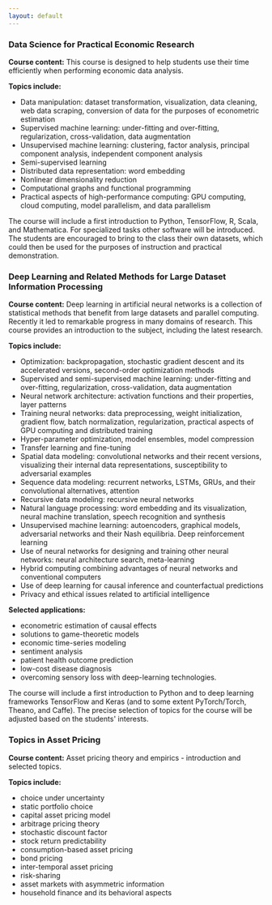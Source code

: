 ```yaml
---
layout: default
---
```


### Data Science for Practical Economic Research
**Course content:** This course is designed to help students use their time efficiently when performing economic data analysis. 

**Topics include:**  
- Data manipulation: dataset transformation, visualization, data cleaning, web data scraping, conversion of data for the purposes of econometric estimation  
- Supervised machine learning: under-fitting and over-fitting, regularization, cross-validation, data augmentation  
- Unsupervised machine learning: clustering, factor analysis, principal component analysis, independent component analysis  
- Semi-supervised learning  
- Distributed data representation: word embedding 
- Nonlinear dimensionality reduction  
- Computational graphs and functional programming  
- Practical aspects of high-performance computing: GPU computing, cloud computing, model parallelism, and data parallelism  

The course will include a first introduction to Python, TensorFlow, R, Scala, and Mathematica. For specialized tasks other software will be introduced. The students are encouraged to bring to the class their own datasets, which could then be used for the purposes of instruction and practical demonstration.

### Deep Learning and Related Methods for Large Dataset Information Processing
**Course content:** Deep learning in artificial neural networks is a collection of statistical methods that benefit from large datasets and parallel computing. Recently it led to remarkable progress in many domains of research. This course provides an introduction to the subject, including the latest research.

**Topics include:** 
- Optimization: backpropagation, stochastic gradient descent and its accelerated versions, second-order optimization methods 
- Supervised and semi-supervised machine learning: under-fitting and over-fitting, regularization, cross-validation, data augmentation 
- Neural network architecture: activation functions and their properties, layer patterns 
- Training neural networks: data preprocessing, weight initialization, gradient flow, batch normalization, regularization, practical aspects of GPU computing and distributed training
- Hyper-parameter optimization, model ensembles, model compression 
- Transfer learning and fine-tuning 
- Spatial data modeling: convolutional networks and their recent versions, visualizing their internal data representations, susceptibility to adversarial examples 
- Sequence data modeling: recurrent networks, LSTMs, GRUs, and their convolutional alternatives, attention 
- Recursive data modeling: recursive neural networks 
- Natural language processing: word embedding and its visualization, neural machine translation, speech recognition and synthesis 
- Unsupervised machine learning: autoencoders, graphical models, adversarial networks and their Nash equilibria. Deep reinforcement learning 
- Use of neural networks for designing and training other neural networks: neural architecture search, meta-learning 
- Hybrid computing combining advantages of neural networks and conventional computers 
- Use of deep learning for causal inference and counterfactual predictions 
- Privacy and ethical issues related to artificial intelligence 

**Selected applications:**
- econometric estimation of causal effects
- solutions to game-theoretic models
- economic time-series modeling
- sentiment analysis
- patient health outcome prediction
- low-cost disease diagnosis
- overcoming sensory loss with deep-learning technologies. 

The course will include a first introduction to Python and to deep learning frameworks TensorFlow and Keras (and to some extent PyTorch/Torch, Theano, and Caffe). The precise selection of topics for the course will be adjusted based on the students' interests.

### Topics in Asset Pricing
**Course content:** Asset pricing theory and empirics - introduction and selected topics. 

**Topics include:**
- choice under uncertainty
- static portfolio choice
- capital asset pricing model
- arbitrage pricing theory
- stochastic discount factor 
- stock return predictability
- consumption-based asset pricing
- bond pricing
- inter-temporal asset pricing
- risk-sharing
- asset markets with asymmetric information
- household finance and its behavioral aspects
